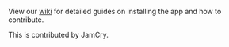 View our [wiki](https://github.com/TheOdinProject/theodinproject/wiki) for detailed guides on installing the app and how to contribute. 

This is contributed by JamCry.
